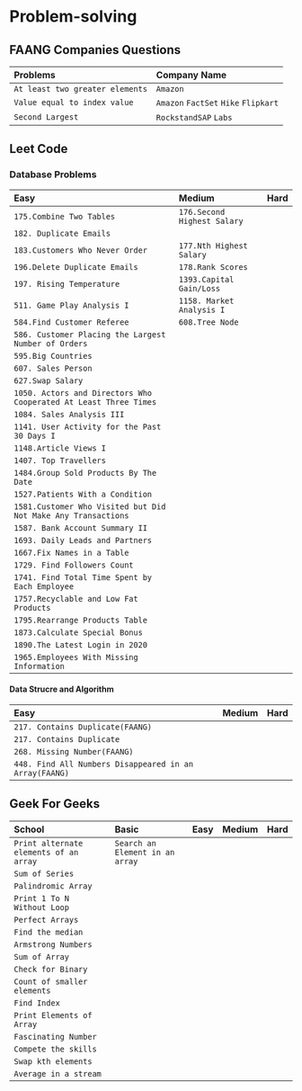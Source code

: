 # Problem-solving

## FAANG Companies Questions

|Problems| Company Name         |
| :------|:---------------------|
|`At least two greater elements`| `Amazon`             |
|`Value equal to index value`| `Amazon` `FactSet` `Hike` `Flipkart` |
|`Second Largest`| `RockstandSAP` `Labs`|

  ## Leet Code

 ### Database Problems
 
  |Easy|Medium|Hard|
  | :------------ | :----------- | :-------- |
  |`175.Combine Two Tables`| `176.Second Highest Salary` |  |
  |`182. Duplicate Emails`|||
  |`183.Customers Who Never Order`| `177.Nth Highest Salary` |  |
  |`196.Delete Duplicate Emails`| `178.Rank Scores` |  |
  |`197. Rising Temperature`|`1393.Capital Gain/Loss`||
  |`511. Game Play Analysis I`|`1158. Market Analysis I`||
  |`584.Find Customer Referee` | `608.Tree Node` |  |
  |`586. Customer Placing the Largest Number of Orders`|||
  |`595.Big Countries` |   |  |
  |`607. Sales Person`|||
  |`627.Swap Salary` |   |  |
  |`1050. Actors and Directors Who Cooperated At Least Three Times`|||
  |`1084. Sales Analysis III`|||
  |`1141. User Activity for the Past 30 Days I`|||
  |`1148.Article Views I `|   |  |
  |`1407. Top Travellers`|||
  |`1484.Group Sold Products By The Date`|   |  |
  |`1527.Patients With a Condition `|   |  |
  |`1581.Customer Who Visited but Did Not Make Any Transactions` |   |  |
  |`1587. Bank Account Summary II`|||
  |`1693. Daily Leads and Partners`|||
  |`1667.Fix Names in a Table` |   |  |
  |`1729. Find Followers Count`|||
  |`1741. Find Total Time Spent by Each Employee`|||
  |`1757.Recyclable and Low Fat Products` |   |  |
  |`1795.Rearrange Products Table` |   |  |
  |`1873.Calculate Special Bonus`|   |  |
  |`1890.The Latest Login in 2020`|   |  |
  |`1965.Employees With Missing Information`|   |  |
  

  #### Data Strucre and Algorithm
  |Easy|Medium|Hard|
  | :------------ |   :-----------  | :-------- |
  |`217. Contains Duplicate(FAANG)`|||
  |`217. Contains Duplicate`|||
  |`268. Missing Number(FAANG)`|||
  |`448. Find All Numbers Disappeared in an Array(FAANG)`|||
 

 ## Geek For Geeks
 |School|Basic|Easy|Medium|Hard|
 | :---- |   :--- | :--- | :--- | :--- |
 |`Print alternate elements of an array`|`Search an Element in an array`||||
 |`Sum of Series`|||||
 |`Palindromic Array`|||||
 |`Print 1 To N Without Loop`|||||
 |`Perfect Arrays`|||||
 |`Find the median`|||||
 |`Armstrong Numbers`|||||
 |`Sum of Array`|||||
 |`Check for Binary`|||||
 |`Count of smaller elements`|||||
 |`Find Index`|||||
 |`Print Elements of Array`|||||
 |`Fascinating Number`|||||
 |`Compete the skills`|||||
 |`Swap kth elements`|||||
 |`Average in a stream`|||||


